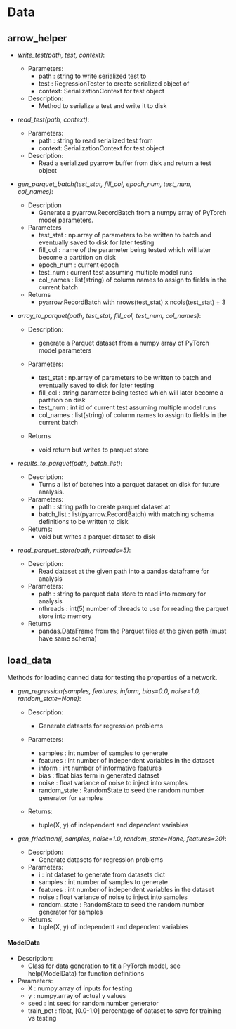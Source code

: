 # Data

## arrow_helper

* _write_test(path, test, context)_:
    * Parameters:
        * path : string to write serialized test to
        * test : RegressionTester to create serialized object of
        * context: SerializationContext for test object
    * Description:
        * Method to serialize a test and write it to disk
        
* _read_test(path, context)_:
    * Parameters:
        * path : string to read serialized test from
        * context: SerializationContext for test object
    * Description:
        * Read a serialized pyarrow buffer from disk and return a test object
        
* _gen_parquet_batch(test_stat, fill_col, epoch_num, test_num, col_names)_:  
    * Description
        * Generate a pyarrow.RecordBatch from a numpy array of PyTorch model parameters.
    * Parameters
        * test_stat : np.array of parameters to be written to batch and eventually saved to disk for later testing
        * fill_col : name of the parameter being tested which will later become a partition on disk
        * epoch_num : current epoch
        * test_num : current test assuming multiple model runs        
        * col_names : list(string) of column names to assign to fields in the current batch
    * Returns
        * pyarrow.RecordBatch with nrows(test_stat) x ncols(test_stat) + 3
        
* _array_to_parquet(path, test_stat, fill_col, test_num, col_names)_:
    * Description:
        * generate a Parquet dataset from a numpy array of PyTorch model parameters
    * Parameters:
        * test_stat : np.array of parameters to be written to batch and eventually saved to disk for later testing
        * fill_col : string parameter being tested which will later become a partition on disk
        * test_num : int id of current test assuming multiple model runs
        * col_names : list(string) of column names to assign to fields in the current batch
    
    * Returns
        * void return but writes to parquet store
        
* _results_to_parquet(path, batch_list)_:
    * Description:
        * Turns a list of batches into a parquet dataset on disk for future analysis.
    * Parameters:
        * path : string path to create parquet dataset at 
        * batch_list : list(pyarrow.RecordBatch) with matching schema definitions to be written to disk
    * Returns:
        * void but writes a parquet dataset to disk
        
* _read_parquet_store(path, nthreads=5)_:
    * Description:
        * Read dataset at the given path into a pandas dataframe for analysis
    * Parameters:
        * path : string to parquet data store to read into memory for analysis
        * nthreads : int(5) number of threads to use for reading the parquet store into memory
    * Returns
        * pandas.DataFrame from the Parquet files at the given path (must have same schema)
        

## load_data

Methods for loading canned data for testing the properties of a network.

* _gen_regression(samples, features, inform, bias=0.0, noise=1.0, random_state=None)_:
    * Description:
        * Generate datasets for regression problems
    * Parameters:
        * samples : int number of samples to generate
        * features : int number of independent variables in the dataset
        * inform : int number of informative features
        * bias : float bias term in generated dataset
        * noise : float variance of noise to inject into samples
        * random_state : RandomState to seed the random number generator for samples
        
    * Returns:
        * tuple(X, y) of independent and dependent variables
        
* _gen_friedman(i, samples, noise=1.0, random_state=None, features=20)_:
    * Description:
        * Generate datasets for regression problems    
    * Parameters:
        * i : int dataset to generate from datasets dict
        * samples : int number of samples to generate
        * features : int number of independent variables in the dataset
        * noise : float variance of noise to inject into samples
        * random_state : RandomState to seed the random number generator for samples
    * Returns:
        * tuple(X, y) of independent and dependent variables
        

#### ModelData

* Description: 
    * Class for data generation to fit a PyTorch model, see help(ModelData) for function definitions
* Parameters:
    * X : numpy.array of inputs for testing
    * y : numpy.array of actual y values
    * seed : int seed for random number generator
    * train_pct : float, [0.0-1.0] percentage of dataset to save for training vs testing
    
    